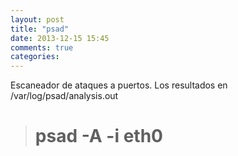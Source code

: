 ```yaml
---
layout: post
title: "psad"
date: 2013-12-15 15:45
comments: true
categories: 
---
```

Escaneador de ataques a puertos. Los resultados en /var/log/psad/analysis.out

># psad -A -i eth0

